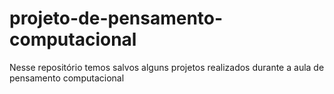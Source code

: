 # projeto-de-pensamento-computacional
Nesse repositório temos salvos alguns projetos realizados durante a aula de pensamento computacional
